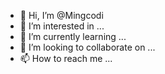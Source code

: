 - 👋 Hi, I’m @Mingcodi
- 👀 I’m interested in ...
- 🌱 I’m currently learning ...
- 💞️ I’m looking to collaborate on ...
- 📫 How to reach me ...

<!---
Mingcodi/Mingcodi is a ✨ special ✨ repository because its `README.md` (this file) appears on your GitHub profile.
You can click the Preview link to take a look at your changes.
--->
